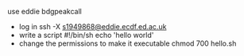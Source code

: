 use eddie
bdgpeakcall



- log in
ssh -X s1949868@eddie.ecdf.ed.ac.uk
- write a script
#!/bin/sh
echo 'hello world'
- change the permissions to make it executable
chmod 700 hello.sh


<!--stackedit_data:
eyJoaXN0b3J5IjpbLTIxMDk5NjU2MjcsLTE2NDAwNjg3NzMsLT
IxMDgxMDgwNTksLTIwODg3NDY2MTJdfQ==
-->